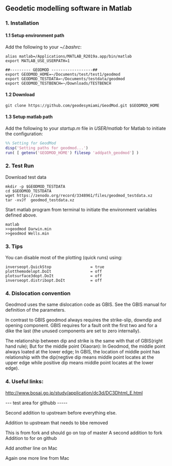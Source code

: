 ## Geodetic modelling software in Matlab


### 1. Installation

#### 1.1 Setup environment path

Add the following to your _~/.bashrc_:

```
alias matlab=/Applications/MATLAB_R2019a.app/bin/matlab
export MATLAB_USE_USERPATH=1

##--------- GEODMOD ------------------##
export GEODMOD_HOME=~/Documents/test/test1/geodmod
export GEODMOD_TESTDATA=~/Documents/testdata/geodmod
export GEODMOD_TESTBENCH=~/Downloads/TESTBENCH
```

#### 1.2 Download

```
git clone https://github.com/geodesymiami/GeodMod.git $GEODMOD_HOME
```

#### 1.3 Setup matlab path

Add the following to your _startup.m_ file in _USER/matlab_ for Matlab to initiate the configuration:

```matlab
%% Setting for GeodMod
disp('Setting paths for geodmod...')
run( [ getenv('GEODMOD_HOME') filesep 'addpath_geodmod'] )
```

### 2. Test Run
Download test data

```
mkdir -p $GEODMOD_TESTDATA
cd $GEODMOD_TESTDATA
wget https://zenodo.org/record/3348961/files/geodmod_testdata.xz
tar -xvJf  geodmod_testdata.xz
```
Start matlab program from terminal to initiate the environment variables defined above.

```
matlab
>>geodmod Darwin.min
>>geodmod Wells.min
```

### 3. Tips
You can disable most of the plotting (quick runs) using:
```
inverseopt.QuickStop                 = true
plotthemodelopt.DoIt                 = off
plotsurface3dopt.DoIt                = off
inverseopt.distribopt.DoIt           = off
```

### 4. Dislocation  convention
Geodmod uses the same dislocation code as GBIS. See the GBIS manual for  definition of the parameters.

In contrast to GBIS geodmod always requires the strike-slip, downdip and opening component. GBIS requires for a fault onlt the first two and for a dike the last (the unused components are set to zero internally).

The relationship between dip and strike is the same with that of GBIS(right hand rule);
But for the middle point (Xiaoran):
In Geodmod, the middle point always loated at the lower edge; In GBIS, the location of middle point has relationship with the dip(negtive dip means middle point locates at the upper edge while positive dip means middle point locates at the lower edge).

### 4. Useful links:

http://www.bosai.go.jp/study/application/dc3d/DC3Dhtml_E.html

--- test area for githubb -----

Second addition to upstream before everything else.

Addition to upstream that needs to bbe removed

This is from fork and should go on top of master
A second addition to fork
Addition to for on github

Add another line on Mac

Again one more line from Mac


